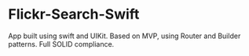 # Flickr-Search-Swift
App built using swift and UIKit. Based on MVP, using Router and Builder patterns. Full SOLID compliance.

